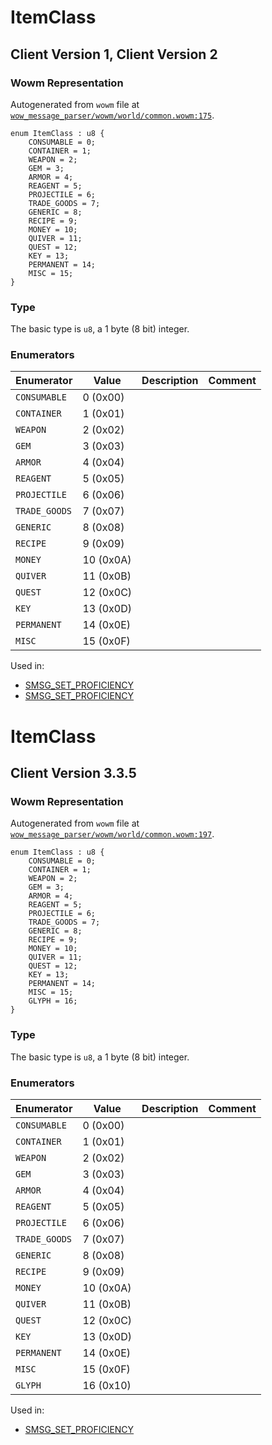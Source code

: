 # ItemClass

## Client Version 1, Client Version 2

### Wowm Representation

Autogenerated from `wowm` file at [`wow_message_parser/wowm/world/common.wowm:175`](https://github.com/gtker/wow_messages/tree/main/wow_message_parser/wowm/world/common.wowm#L175).

```rust,ignore
enum ItemClass : u8 {
    CONSUMABLE = 0;
    CONTAINER = 1;
    WEAPON = 2;
    GEM = 3;
    ARMOR = 4;
    REAGENT = 5;
    PROJECTILE = 6;
    TRADE_GOODS = 7;
    GENERIC = 8;
    RECIPE = 9;
    MONEY = 10;
    QUIVER = 11;
    QUEST = 12;
    KEY = 13;
    PERMANENT = 14;
    MISC = 15;
}
```
### Type
The basic type is `u8`, a 1 byte (8 bit) integer.
### Enumerators
| Enumerator | Value  | Description | Comment |
| --------- | -------- | ----------- | ------- |
| `CONSUMABLE` | 0 (0x00) |  |  |
| `CONTAINER` | 1 (0x01) |  |  |
| `WEAPON` | 2 (0x02) |  |  |
| `GEM` | 3 (0x03) |  |  |
| `ARMOR` | 4 (0x04) |  |  |
| `REAGENT` | 5 (0x05) |  |  |
| `PROJECTILE` | 6 (0x06) |  |  |
| `TRADE_GOODS` | 7 (0x07) |  |  |
| `GENERIC` | 8 (0x08) |  |  |
| `RECIPE` | 9 (0x09) |  |  |
| `MONEY` | 10 (0x0A) |  |  |
| `QUIVER` | 11 (0x0B) |  |  |
| `QUEST` | 12 (0x0C) |  |  |
| `KEY` | 13 (0x0D) |  |  |
| `PERMANENT` | 14 (0x0E) |  |  |
| `MISC` | 15 (0x0F) |  |  |

Used in:
* [SMSG_SET_PROFICIENCY](smsg_set_proficiency.md)
* [SMSG_SET_PROFICIENCY](smsg_set_proficiency.md)

# ItemClass

## Client Version 3.3.5

### Wowm Representation

Autogenerated from `wowm` file at [`wow_message_parser/wowm/world/common.wowm:197`](https://github.com/gtker/wow_messages/tree/main/wow_message_parser/wowm/world/common.wowm#L197).

```rust,ignore
enum ItemClass : u8 {
    CONSUMABLE = 0;
    CONTAINER = 1;
    WEAPON = 2;
    GEM = 3;
    ARMOR = 4;
    REAGENT = 5;
    PROJECTILE = 6;
    TRADE_GOODS = 7;
    GENERIC = 8;
    RECIPE = 9;
    MONEY = 10;
    QUIVER = 11;
    QUEST = 12;
    KEY = 13;
    PERMANENT = 14;
    MISC = 15;
    GLYPH = 16;
}
```
### Type
The basic type is `u8`, a 1 byte (8 bit) integer.
### Enumerators
| Enumerator | Value  | Description | Comment |
| --------- | -------- | ----------- | ------- |
| `CONSUMABLE` | 0 (0x00) |  |  |
| `CONTAINER` | 1 (0x01) |  |  |
| `WEAPON` | 2 (0x02) |  |  |
| `GEM` | 3 (0x03) |  |  |
| `ARMOR` | 4 (0x04) |  |  |
| `REAGENT` | 5 (0x05) |  |  |
| `PROJECTILE` | 6 (0x06) |  |  |
| `TRADE_GOODS` | 7 (0x07) |  |  |
| `GENERIC` | 8 (0x08) |  |  |
| `RECIPE` | 9 (0x09) |  |  |
| `MONEY` | 10 (0x0A) |  |  |
| `QUIVER` | 11 (0x0B) |  |  |
| `QUEST` | 12 (0x0C) |  |  |
| `KEY` | 13 (0x0D) |  |  |
| `PERMANENT` | 14 (0x0E) |  |  |
| `MISC` | 15 (0x0F) |  |  |
| `GLYPH` | 16 (0x10) |  |  |

Used in:
* [SMSG_SET_PROFICIENCY](smsg_set_proficiency.md)

